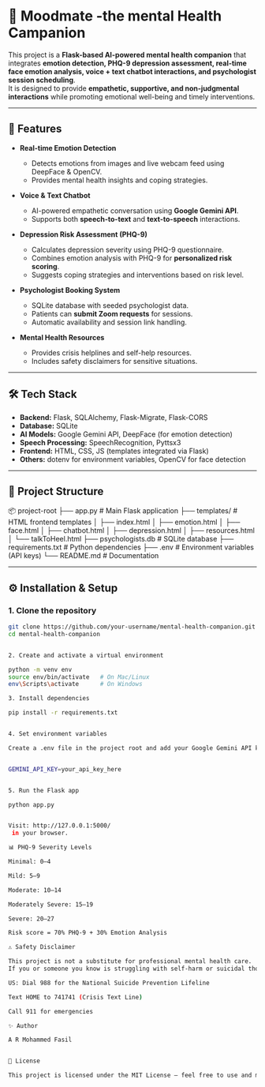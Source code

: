 # 🧠 Moodmate -the mental Health Campanion

This project is a **Flask-based AI-powered mental health companion** that integrates **emotion detection, PHQ-9 depression assessment, real-time face emotion analysis, voice + text chatbot interactions, and psychologist session scheduling**.  
It is designed to provide **empathetic, supportive, and non-judgmental interactions** while promoting emotional well-being and timely interventions.

---

## 🚀 Features

- **Real-time Emotion Detection**
  - Detects emotions from images and live webcam feed using DeepFace & OpenCV.
  - Provides mental health insights and coping strategies.

- **Voice & Text Chatbot**
  - AI-powered empathetic conversation using **Google Gemini API**.
  - Supports both **speech-to-text** and **text-to-speech** interactions.

- **Depression Risk Assessment (PHQ-9)**
  - Calculates depression severity using PHQ-9 questionnaire.
  - Combines emotion analysis with PHQ-9 for **personalized risk scoring**.
  - Suggests coping strategies and interventions based on risk level.

- **Psychologist Booking System**
  - SQLite database with seeded psychologist data.
  - Patients can **submit Zoom requests** for sessions.
  - Automatic availability and session link handling.

- **Mental Health Resources**
  - Provides crisis helplines and self-help resources.
  - Includes safety disclaimers for sensitive situations.

---

## 🛠️ Tech Stack

- **Backend:** Flask, SQLAlchemy, Flask-Migrate, Flask-CORS  
- **Database:** SQLite  
- **AI Models:** Google Gemini API, DeepFace (for emotion detection)  
- **Speech Processing:** SpeechRecognition, Pyttsx3  
- **Frontend:** HTML, CSS, JS (templates integrated via Flask)  
- **Others:** dotenv for environment variables, OpenCV for face detection  

---

## 📂 Project Structure
📦 project-root
├── app.py # Main Flask application
├── templates/ # HTML frontend templates
│ ├── index.html
│ ├── emotion.html
│ ├── face.html
│ ├── chatbot.html
│ ├── depression.html
│ ├── resources.html
│ └── talkToHeel.html
├── psychologists.db # SQLite database
├── requirements.txt # Python dependencies
├── .env # Environment variables (API keys)
└── README.md # Documentation


---

## ⚙️ Installation & Setup

### 1. Clone the repository
```bash
git clone https://github.com/your-username/mental-health-companion.git
cd mental-health-companion


2. Create and activate a virtual environment

python -m venv env
source env/bin/activate   # On Mac/Linux
env\Scripts\activate      # On Windows

3. Install dependencies

pip install -r requirements.txt


4. Set environment variables

Create a .env file in the project root and add your Google Gemini API key:


GEMINI_API_KEY=your_api_key_here


5. Run the Flask app

python app.py


Visit: http://127.0.0.1:5000/
 in your browser.

📊 PHQ-9 Severity Levels

Minimal: 0–4

Mild: 5–9

Moderate: 10–14

Moderately Severe: 15–19

Severe: 20–27

Risk score = 70% PHQ-9 + 30% Emotion Analysis

⚠️ Safety Disclaimer

This project is not a substitute for professional mental health care.
If you or someone you know is struggling with self-harm or suicidal thoughts:

US: Dial 988 for the National Suicide Prevention Lifeline

Text HOME to 741741 (Crisis Text Line)

Call 911 for emergencies

✨ Author

A R Mohammed Fasil


📜 License

This project is licensed under the MIT License – feel free to use and modify it.


